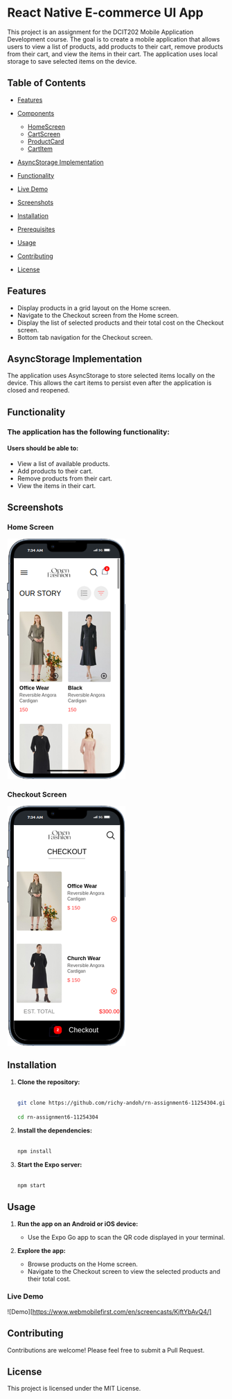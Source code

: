 # React Native E-commerce UI App

This project is an assignment for the DCIT202 Mobile Application Development course. The goal is to create a mobile application that allows users to view a list of products, add products to their cart, remove products from their cart, and view the items in their cart. The application uses local storage to save selected items on the device.

## Table of Contents

- [Features](#features)

- [Components](#components)
   - [HomeScreen](#homescreen)
   - [CartScreen](#cartscreen)
   - [ProductCard](#productcard)
   - [CartItem](#cartitem)

- [AsyncStorage Implementation](#asyncstorage-implementation)

- [Functionality](#functionality)

- [Live Demo](##live-demo)

- [Screenshots](#screenshots)

- [Installation](#installation)

- [Prerequisites](#prerequisites)

- [Usage](#usage)

- [Contributing](#contributing)

- [License](#license)

## Features

- Display products in a grid layout on the Home screen.
- Navigate to the Checkout screen from the Home screen.
- Display the list of selected products and their total cost on the Checkout screen.
- Bottom tab navigation for the Checkout screen.


## AsyncStorage Implementation
The application uses AsyncStorage to store selected items locally on the device. This allows the cart items to persist even after the application is closed and reopened.

## Functionality
 ### The application has the following functionality:

 #### Users should be able to:

 - View a list of available products.
 - Add products to their cart.
 - Remove products from their cart.
 - View the items in their cart.


## Screenshots

### Home Screen

![Home Screen](/assets/screenshot1.png)


### Checkout Screen

![Checkout Screen](/assets/screenshot2.png)


## Installation

1. **Clone the repository:**
    ```bash

    git clone https://github.com/richy-andoh/rn-assignment6-11254304.git

    cd rn-assignment6-11254304

    ```

2. **Install the dependencies:**
    ```bash

    npm install

    ```

3. **Start the Expo server:**
    ```bash

    npm start

    ```

## Usage

1. **Run the app on an Android or iOS device:**
    - Use the Expo Go app to scan the QR code displayed in your terminal.

2. **Explore the app:**
    - Browse products on the Home screen.
    - Navigate to the Checkout screen to view the selected products and their total cost.


### Live Demo

![Demo][https://www.webmobilefirst.com/en/screencasts/KjftYbAvQ4/]


## Contributing

Contributions are welcome! Please feel free to submit a Pull Request.

## License

This project is licensed under the MIT License.
